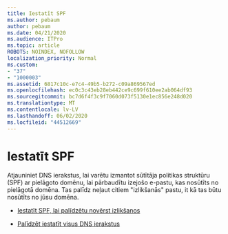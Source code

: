 ```yaml
---
title: Iestatīt SPF
ms.author: pebaum
author: pebaum
ms.date: 04/21/2020
ms.audience: ITPro
ms.topic: article
ROBOTS: NOINDEX, NOFOLLOW
localization_priority: Normal
ms.custom:
- "37"
- "1000003"
ms.assetid: 6817c10c-e7c4-49b5-b272-c09a869567ed
ms.openlocfilehash: ec0c3c43eb28eb442ce9c699f610ee2ab064df93
ms.sourcegitcommit: bc7d6f4f3c9f7060d073f5130e1ec856e248d020
ms.translationtype: MT
ms.contentlocale: lv-LV
ms.lasthandoff: 06/02/2020
ms.locfileid: "44512669"
---
```

# <a name="set-up-spf"></a>Iestatīt SPF

Atjauniniet DNS ierakstus, lai varētu izmantot sūtītāja politikas struktūru (SPF) ar pielāgoto domēnu, lai pārbaudītu izejošo e-pastu, kas nosūtīts no pielāgotā domēna. Tas palīdz neļaut citiem "izlikšanās" pastu, it kā tas būtu nosūtīts no jūsu domēna.
  
- [Iestatīt SPF, lai palīdzētu novērst izlikšanos](https://docs.microsoft.com/microsoft-365/security/office-365-security/set-up-spf-in-office-365-to-help-prevent-spoofing)

- [Palīdzēt iestatīt visus DNS ierakstus](https://docs.microsoft.com/microsoft-365/admin/get-help-with-domains/create-dns-records-at-any-dns-hosting-provider)

